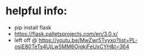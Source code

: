 # helpful info:

- pip install flask
- https://flask.palletsprojects.com/en/3.0.x/
- left off @ https://youtu.be/MwZwr5Tvyxo?list=PL-osiE80TeTs4UjLw5MM6OjgkjFeUxCYH&t=364
